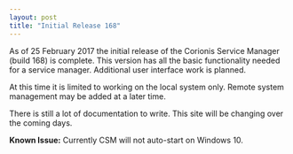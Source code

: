 ```yaml
---
layout: post
title: "Initial Release 168"
---
```

As of 25 February 2017 the initial release of the Corionis Service Manager (build 168) is complete. This version has all the basic functionality needed for a service manager. Additional user interface work is planned.

At this time it is limited to working on the local system only. Remote system management may be added at a later time.

There is still a lot of documentation to write. This site will be changing over the coming days.

**Known Issue:** Currently CSM will not auto-start on Windows 10.
